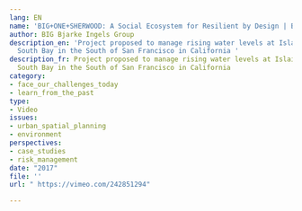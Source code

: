 ```yaml
---
lang: EN
name: 'BIG+ONE+SHERWOOD: A Social Ecosystem for Resilient by Design | Bay Area Challenge'
author: BIG Bjarke Ingels Group
description_en: 'Project proposed to manage rising water levels at Islais Creek and
  South Bay in the South of San Francisco in California '
description_fr: Project proposed to manage rising water levels at Islais Creek and
  South Bay in the South of San Francisco in California
category:
- face_our_challenges_today
- learn_from_the_past
type:
- Video
issues:
- urban_spatial_planning
- environment
perspectives:
- case_studies
- risk_management
date: "2017"
file: ''
url: " https://vimeo.com/242851294"

---
```


